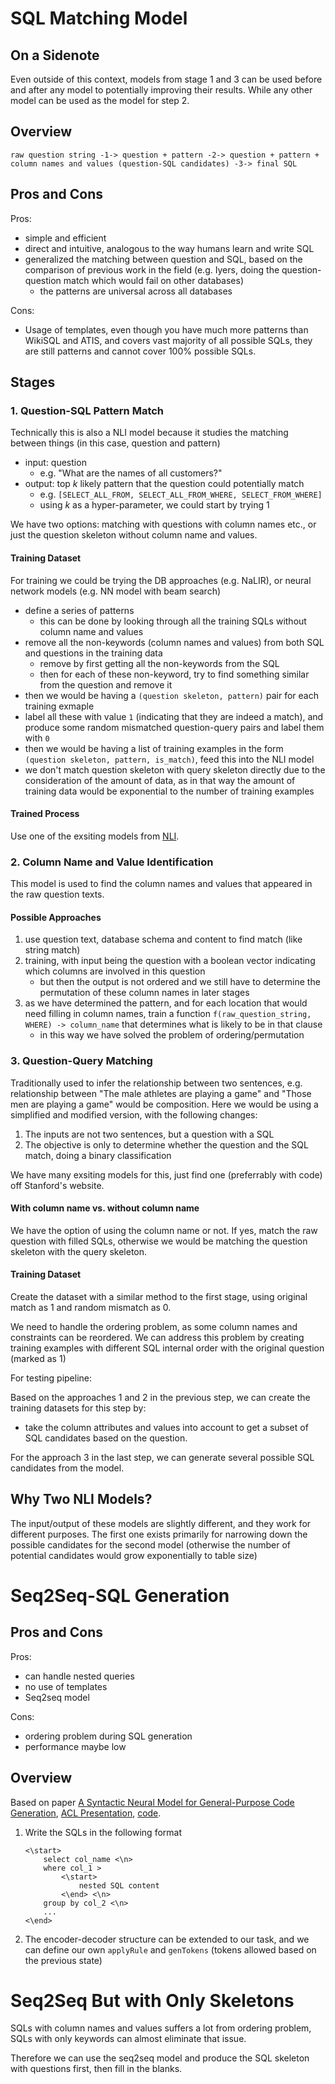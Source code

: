 # SQL Matching Model

## On a Sidenote

Even outside of this context, models from stage 1 and 3 can be used before and after any model to potentially improving their results. While any other model can be used as the model for step 2.

## Overview

```
raw question string -1-> question + pattern -2-> question + pattern + column names and values (question-SQL candidates) -3-> final SQL
```

## Pros and Cons

Pros:

- simple and efficient
- direct and intuitive, analogous to the way humans learn and write SQL
- generalized the matching between question and SQL, based on the comparison of previous work in the field (e.g. Iyers, doing the question-question match which would fail on other databases)
    - the patterns are universal across all databases

Cons:

- Usage of templates, even though you have much more patterns than WikiSQL and ATIS, and covers vast majority of all possible SQLs, they are still patterns and cannot cover 100% possible SQLs.

## Stages

### 1. Question-SQL Pattern Match

Technically this is also a NLI model because it studies the matching between things (in this case, question and pattern)

- input: question
    - e.g. "What are the names of all customers?"
- output: top $k$ likely pattern that the question could potentially match
    - e.g. `[SELECT_ALL_FROM, SELECT_ALL_FROM_WHERE, SELECT_FROM_WHERE]`
    - using $k$ as a hyper-parameter, we could start by trying $1$

We have two options: matching with questions with column names etc., or just the question skeleton without column name and values.

#### Training Dataset

For training we could be trying the DB approaches (e.g. NaLIR), or neural network models (e.g. NN model with beam search)

- define a series of patterns
    - this can be done by looking through all the training SQLs without column name and values
- remove all the non-keywords (column names and values) from both SQL and questions in the training data
    - remove by first getting all the non-keywords from the SQL
    - then for each of these non-keyword, try to find something similar from the question and remove it
- then we would be having a `(question skeleton, pattern)` pair for each training exmaple
- label all these with value `1` (indicating that they are indeed a match), and produce some random mismatched question-query pairs and label them with `0`
- then we would be having a list of training examples in the form `(question skeleton, pattern, is_match)`, feed this into the NLI model
- we don't match question skeleton with query skeleton directly due to the consideration of the amount of data, as in that way the amount of training data would be exponential to the number of training examples

#### Trained Process

Use one of the exsiting models from [NLI](https://nlp.stanford.edu/projects/snli/).

### 2. Column Name and Value Identification

This model is used to find the column names and values that appeared in the raw question texts.

#### Possible Approaches

1. use question text, database schema and content to find match (like string match)
2. training, with input being the question with a boolean vector indicating which columns are involved in this question
    - but then the output is not ordered and we still have to determine the permutation of these column names in later stages
3. as we have determined the pattern, and for each location that would need filling in column names, train a function `f(raw_question_string, WHERE) -> column_name` that determines what is likely to be in that clause
    - in this way we have solved the problem of ordering/permutation


### 3. Question-Query Matching

Traditionally used to infer the relationship between two sentences, e.g. relationship between "The male athletes are playing a game" and "Those men are playing a game" would be composition. Here we would be using a simplified and modified version, with the following changes:

1. The inputs are not two sentences, but a question with a SQL
2. The objective is only to determine whether the question and the SQL match, doing a binary classification

We have many exsiting models for this, just find one (preferrably with code) off Stanford's website.

#### With column name vs. without column name

We have the option of using the column name or not. If yes, match the raw question with filled SQLs, otherwise we would be matching the question skeleton with the query skeleton.

#### Training Dataset

Create the dataset with a similar method to the first stage, using original match as 1 and random mismatch as 0.

We need to handle the ordering problem, as some column names and constraints can be reordered. We can address this problem by creating training examples with different SQL internal order with the original question (marked as 1)

For testing pipeline:

Based on the approaches 1 and 2 in the previous step, we can create the training datasets for this step by:

- take the column attributes and values into account to get a subset of SQL candidates based on the question.

For the approach 3 in the last step, we can generate several possible SQL candidates from the model.

## Why Two NLI Models?

The input/output of these models are slightly different, and they work for different purposes. The first one exists primarily for narrowing down the possible candidates for the second model (otherwise the number of potential candidates would grow exponentially to table size)

# Seq2Seq-SQL Generation

## Pros and Cons

Pros:

- can handle nested queries
- no use of templates
- Seq2seq model

Cons:

- ordering problem during SQL generation
- performance maybe low

## Overview

Based on paper [A Syntactic Neural Model for General-Purpose Code Generation](https://arxiv.org/abs/1704.01696), [ACL Presentation](https://vimeo.com/234954608), [code](https://github.com/pcyin/NL2code).

1. Write the SQLs in the following format

    ```
    <\start>
        select col_name <\n>
        where col_1 >
            <\start>
                nested SQL content
            <\end> <\n>
        group by col_2 <\n>
        ...
    <\end>
    ```

2. The encoder-decoder structure can be extended to our task, and we can define our own `applyRule` and `genTokens` (tokens allowed based on the previous state)

# Seq2Seq But with Only Skeletons

SQLs with column names and values suffers a lot from ordering problem, SQLs with only keywords can almost eliminate that issue.

Therefore we can use the seq2seq model and produce the SQL skeleton with questions first, then fill in the blanks.
